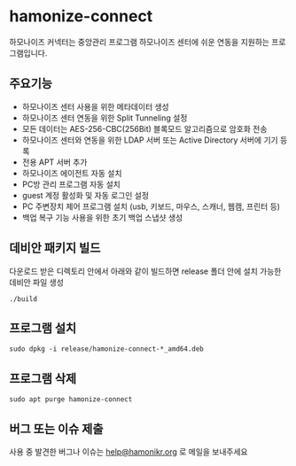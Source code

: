 # hamonize-connect

하모나이즈 커넥터는 중앙관리 프로그램 하모나이즈 센터에 쉬운 연동을 지원하는 프로그램입니다.

## 주요기능

 * 하모나이즈 센터 사용을 위한 메타데이터 생성
 * 하모나이즈 센터 연동을 위한 Split Tunneling 설정 
 * 모든 데이터는 AES-256-CBC(256Bit) 블록모드 알고리즘으로 암호화 전송
 * 하모나이즈 센터와 연동을 위한 LDAP 서버 또는 Active Directory 서버에 기기 등록
 * 전용 APT 서버 추가
 * 하모나이즈 에이전트 자동 설치 
 * PC방 관리 프로그램 자동 설치 
 * guest 계정 활성화 및 자동 로그인 설정
 * PC 주변장치 제어 프로그램 설치 (usb, 키보드, 마우스, 스캐너, 웹캠, 프린터 등)
 * 백업 복구 기능 사용을 위한 초기 백업 스냅샷 생성


## 데비안 패키지 빌드

다운로드 받은 디렉토리 안에서 아래와 같이 빌드하면 release 폴더 안에 설치 가능한 데비안 파일 생성

```
./build
```

## 프로그램 설치

```
sudo dpkg -i release/hamonize-connect-*_amd64.deb
```

## 프로그램 삭제

```
sudo apt purge hamonize-connect
```

## 버그 또는 이슈 제출

사용 중 발견한 버그나 이슈는 help@hamonikr.org 로 메일을 보내주세요
